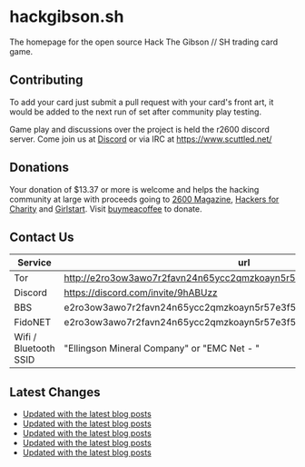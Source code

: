# hackgibson.sh
The homepage for the open source Hack The Gibson // SH trading card game.


## Contributing

To add your card just submit a pull request with your card's front art, it would be added to the next run of set after community play testing.

Game play and discussions over the project is held the r2600 discord server. Come join us at [Discord](https://discord.com/invite/9hABUzz) or via IRC at https://www.scuttled.net/


## Donations

Your donation of $13.37 or more is welcome and helps the hacking community at large with proceeds going to [2600 Magazine](https://2600.com/), [Hackers for Charity](https://hackersforcharity.org) and [Girlstart](https://girlstart.org).  Visit [buymeacoffee](https://www.buymeacoffee.com/hackgibson.sh) to donate.


## Contact Us

Service | url
-|-
Tor | http://e2ro3ow3awo7r2favn24n65ycc2qmzkoayn5r57e3f56nvjwdcgg32ad.onion
Discord | https://discord.com/invite/9hABUzz
BBS | e2ro3ow3awo7r2favn24n65ycc2qmzkoayn5r57e3f56nvjwdcgg32ad.onion:23
FidoNET | e2ro3ow3awo7r2favn24n65ycc2qmzkoayn5r57e3f56nvjwdcgg32ad.onion:24554
Wifi / Bluetooth SSID | "Ellingson Mineral Company" or "EMC Net - <fidonet address>"

## Latest Changes
<!-- BLOG-POST-LIST:START -->
- [Updated with the latest blog posts](https://github.com/DFW2600/hackgibson.sh/commit/10210e8e5ebed4372600f685a3ffdd9f67f71137)
- [Updated with the latest blog posts](https://github.com/DFW2600/hackgibson.sh/commit/3bd739b6a3f1619b080a221067fba3a499107757)
- [Updated with the latest blog posts](https://github.com/DFW2600/hackgibson.sh/commit/42942e05cf9b293f49263505f5bfe4e987b13d24)
- [Updated with the latest blog posts](https://github.com/DFW2600/hackgibson.sh/commit/4a7df4070cdc3c8c0de3e5d8ac4f963ca2e9190d)
- [Updated with the latest blog posts](https://github.com/DFW2600/hackgibson.sh/commit/1c0fac1dcb992556da79362561badec7275187be)
<!-- BLOG-POST-LIST:END -->
